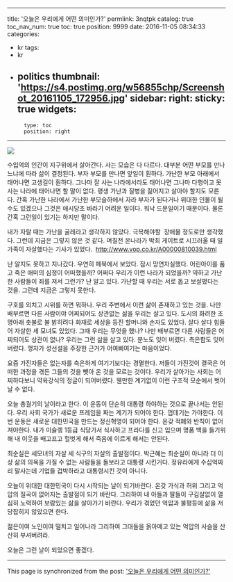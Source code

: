 
---
title: '오늘은 우리에게 어떤 의미인가?'
permlink: 3nqtpk
catalog: true
toc_nav_num: true
toc: true
position: 9999
date: 2016-11-05 08:34:33
categories:
- kr
tags:
- kr
- politics
thumbnail: 'https://s4.postimg.org/w56855chp/Screenshot_20161105_172956.jpg'
sidebar:
    right:
        sticky: true
widgets:
    -
        type: toc
        position: right
---


![](https://s4.postimg.org/w56855chp/Screenshot_20161105_172956.jpg)

수입억의 인간이 지구위에서 살아간다. 사는 모습은 다 다르다. 대부분 어떤 부모를 만나느냐에 따라 삶이 결정된다. 부자 부모를 만나면 앞일이 훤하다.
가난한 부모 아래에서 태어나면 고생길이 훤하다. 
그나마 잘 사는 나라에서라도 태어나면 그나마 다행이고 못사는 나라에 태어나면 할 말이 없다. 평생 가난과 질병을 짊어지고 살아야 할지도 모른다. 간혹 가난한 나라에서 가난한 부모슬하에서 자라 부자가 된다거나 위대한 인물이 될 수도 있겠으나 그것은 애시당초 바라기 어려운 일이다. 워낙 드문일이기 때문이다. 물론 간혹 그런일이 있기는 하지만 말이다.

내가 자랄 때는 가난을 굴레라고 생각하지 않았다. 극복해야할  장애물 정도로만 생각했다. 그런데 지금은 그렇지 않은 것 같다. 며칠전 온나라가 박최 게이트로 시끄러울 때 일가족이 자살했다는 기사가 있었다.
 http://www.vop.co.kr/A00000810039.html

난 알지도 못하고 지나갔다. 우연히 페북에서 보았다. 잠시 망연자실했다. 어린아이를 품고 죽은 애미의 심정이 어떠했을까? 어쩌다 우리가 이런 나라가 되었을까?
약하고 가난한 사람들이 죄를 져서 그런가? 난 알고 있다. 가난할 때 우리는 서로 돕고 보살폈다는 것을. 그런데 지금은 그렇지 못한다.

구호를 외치고 시위를 하면 뭐하나. 우리 주변에서 이런 삶이 존재하고 있는 것을. 나만 배부르면 다른 사람이야 어찌되어도 상관없는 삶을 우리는 살고 있다. 도시의 화려한 조명아래 촛불로 불 밝히려다 화재로 세상을 등진 할머니와 손자도 있었다. 살다 살다 힘들어 자살한 세 모녀도 있었다. 그때 우리는 무엇을 했나? 나만 배부르면 다른 사람들은 어찌되어도 상관이 없나? 우리는 그런 삶을 살고 있다. 
분노도 잊어 버렸다. 측은함도 잊어 버렸다. 맹자가 성선설을 주장한 근거가 어여삐여기는 마음이었다. 

요즘 가진자들은 없는자를 측은하게 여기기보다는 경멸한다. 저들이 가진것이 결국은 어떠한 과정을 겪든 그들의 것을 뺏아 온 것을 모르는 것이다. 우리가 살아가는 사회는 어찌하다보니 약육강식의 정글이 되어버렸다. 웬만한 계기없이 이런 구조적 모순에서 벗어날 수 없다. 

오늘 총궐기의 날이라고 한다. 이 운동이 단순히 대통령 하야하는 것으로 끝나서는 안된다. 우리 사회 국가가 새로운 프레임을 짜는 계기가 되어야 한다. 껍데기는 가야한다. 이번 운동은 새로운 대한민국을 만드는 정신혁명이 되어야 한다. 온갖 적폐와 반칙이 없어져야한다. 내가 미슐렝 1등급 식당가서 식사하고 프라다를 신고 입으며 명품 백을 들기위해 내 이웃을 배고프고 헐벗게 해서 죽음에 이르게 해서는 안된다.

최순실은 세모녀의 자살 세 식구의 자살의 출발점이다. 박근혜는 최순실이 아니라 더 이상 삶의 의욕을 가질 수 없는 사람들을 돌보라고 대통령 시킨거다. 정유라에게 수십억짜리 말사는데 기업들 겁박하라고 대통령시킨 것이 아니다.

오늘이 위대한 대한민국이 다시 시작되는 날이 되기바란다.
온갖 가식과 허위 그리고 억압의 질곡이 없어지는 출발점이 되기 바란다. 그리하여 내 아들과 딸들이 구김살없이 열심히 노력하여 보람있는 삶을 살아가기 바란다. 우리가 겪었던 억압과 불평등에 삶을 저당잡히지 않았으면 한다.

젊은이여 노인이여 떨치고 일어나라
그리하여 그대들을 옭아메고 있는 억압의 사슬을 산산히 부셔버려라.

오늘은 그런 날이 되었으면 좋겠다.

- - -

This page is synchronized from the post: ['오늘은 우리에게 어떤 의미인가?'](https://steemit.com/@oldstone/3nqtpk)
